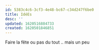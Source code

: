```yaml
---
id: 5383c4c6-3cf3-4e48-bc67-c34d247f6be0
title: IdéEs
desc: ''
updated: 1620516884733
created: 1620501846851
---
```

Faire la fête ou pas du tout .. mais un peu